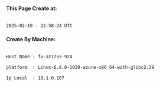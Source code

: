 
   
#### This Page Create at:

```bash

2025-02-10 - 22:58:24 UTC

```

#### Create By Machine:

```bash

Host Name : fv-az1755-924

platform  : Linux-6.8.0-1020-azure-x86_64-with-glibc2.39

Ip Local  : 10.1.0.107

```

